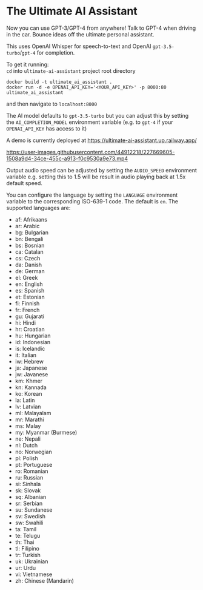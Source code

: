 # The Ultimate AI Assistant

Now you can use GPT-3/GPT-4 from anywhere! Talk to GPT-4 when driving in the car. Bounce ideas off the ultimate
personal assistant.

This uses OpenAI Whisper for speech-to-text and OpenAI `gpt-3.5-turbo`/`gpt-4` for completion.

To get it running:  
`cd` into `ultimate-ai-assistant` project root directory
```
docker build -t ultimate_ai_assistant .  
docker run -d -e OPENAI_API_KEY='<YOUR_API_KEY>' -p 8000:80 ultimate_ai_assistant
```

and then navigate to `localhost:8000`

The AI model defaults to `gpt-3.5-turbo` but you can adjust this by setting the `AI_COMPLETION_MODEL` environment variable (e.g. to `gpt-4` if your `OPENAI_API_KEY` has access to it)

A demo is currently deployed at https://ultimate-ai-assistant.up.railway.app/  


https://user-images.githubusercontent.com/44912218/227669605-1508a9d4-34ce-455c-a913-f0c9530a9e73.mp4

Output audio speed can be adjusted by setting the `AUDIO_SPEED` environment variable e.g. setting this to 1.5 will be result in audio playing back at 1.5x default speed.

You can configure the language by setting the `LANGUAGE` environment variable to the corresponding ISO-639-1 code. The default is `en`. The supported languages are:

- af: Afrikaans
- ar: Arabic
- bg: Bulgarian
- bn: Bengali
- bs: Bosnian
- ca: Catalan
- cs: Czech
- da: Danish
- de: German
- el: Greek
- en: English
- es: Spanish
- et: Estonian
- fi: Finnish
- fr: French
- gu: Gujarati
- hi: Hindi
- hr: Croatian
- hu: Hungarian
- id: Indonesian
- is: Icelandic
- it: Italian
- iw: Hebrew
- ja: Japanese
- jw: Javanese
- km: Khmer
- kn: Kannada
- ko: Korean
- la: Latin
- lv: Latvian
- ml: Malayalam
- mr: Marathi
- ms: Malay
- my: Myanmar (Burmese)
- ne: Nepali
- nl: Dutch
- no: Norwegian
- pl: Polish
- pt: Portuguese
- ro: Romanian
- ru: Russian
- si: Sinhala
- sk: Slovak
- sq: Albanian
- sr: Serbian
- su: Sundanese
- sv: Swedish
- sw: Swahili
- ta: Tamil
- te: Telugu
- th: Thai
- tl: Filipino
- tr: Turkish
- uk: Ukrainian
- ur: Urdu
- vi: Vietnamese
- zh: Chinese (Mandarin)